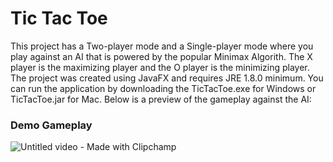 
# Tic Tac Toe

This project has a Two-player mode and a Single-player mode where you play against an AI that is powered by the popular Minimax Algorith. The X player is the maximizing player and the O player is the minimizing player. The project was created using JavaFX and requires JRE 1.8.0 minimum. You can run the application by downloading the TicTacToe.exe for Windows or TicTacToe.jar for Mac. Below is a preview of the gameplay against the AI:

### Demo Gameplay

![Untitled video - Made with Clipchamp](https://user-images.githubusercontent.com/48182733/222243883-c9fe61cf-3828-46b5-a5aa-fc1d25f162b3.gif)
